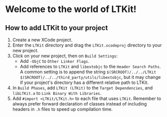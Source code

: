 # Welcome to the world of LTKit!

## How to add LTKit to your project

1. Create a new XCode project.
2. Enter the `LTKit` directory and drag the `LTKit.xcodeproj` directory to your new project.
3. Click on your new project, then on `Build Settings`: 
	- Add `-ObjC` to `Other Linker Flags`.
	- Add references to `LTKit` and `libextobjc` to the `Header Search Paths`. A common setting is to append the string `$(SRCROOT)/../../LTKit $(SRCROOT)/../../third_party/utils/libextobjc`, but it may change if your project's directory has a different relative path to LTKit.
4. In `Build Phases`, add `LTKit (LTKit)` to the `Target Dependencies`, and `libLTKit.a` to `Link Binary With Libraries`.
5. Add `#import <LTKit/LTKit.h>` to each file that uses `LTKit`. Remember to always prefer forward declaration of classes instead of including headers in `.h` files to speed up compilation time.
